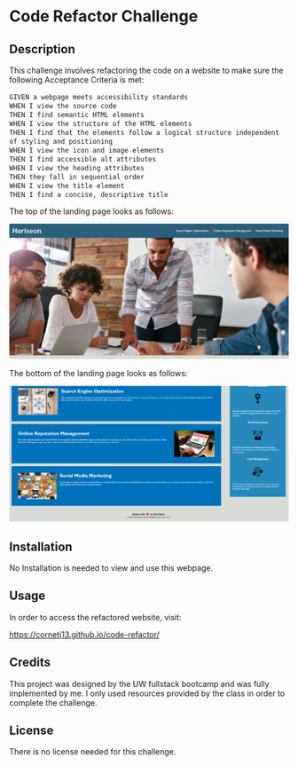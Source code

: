 # Code Refactor Challenge

## Description

This challenge involves refactoring the code on a website to make sure the following Acceptance Criteria is met:

```
GIVEN a webpage meets accessibility standards
WHEN I view the source code
THEN I find semantic HTML elements
WHEN I view the structure of the HTML elements
THEN I find that the elements follow a logical structure independent of styling and positioning
WHEN I view the icon and image elements
THEN I find accessible alt attributes
WHEN I view the heading attributes
THEN they fall in sequential order
WHEN I view the title element
THEN I find a concise, descriptive title
```

The top of the landing page looks as follows:

![application-prompt](./assets/images/top-page.png)

The bottom of the landing page looks as follows:

![application-webpage](./assets/images/bottom-page.png)

## Installation

No Installation is needed to view and use this webpage.

## Usage

In order to access the refactored website, visit:

https://cornetj13.github.io/code-refactor/

## Credits

This project was designed by the UW fullstack bootcamp and was fully implemented by me. I only used resources provided by the class in order to complete the challenge.

## License

There is no license needed for this challenge.